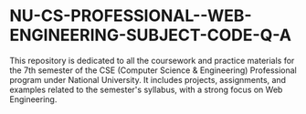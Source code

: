 # NU-CS-PROFESSIONAL--WEB-ENGINEERING-SUBJECT-CODE-Q-A
This repository is dedicated to all the coursework and practice materials for the 7th semester of the CSE (Computer Science &amp; Engineering) Professional program under National University. It includes projects, assignments, and examples related to the semester's syllabus, with a strong focus on Web Engineering.
